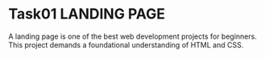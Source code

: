 # Task01 LANDING PAGE
A landing page is one of the best web development projects for beginners. This project demands a foundational understanding of HTML and CSS.
